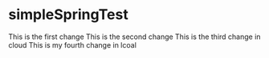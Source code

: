 # simpleSpringTest

This is the first change
This is the second change
This is the third change in cloud
This is my fourth change in lcoal